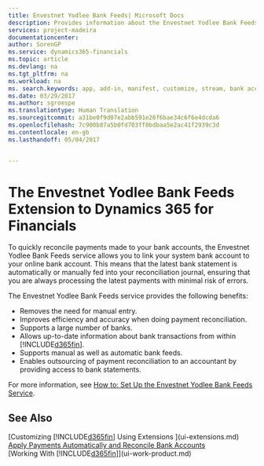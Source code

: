 ```yaml
---
title: Envestnet Yodlee Bank Feeds| Microsoft Docs
description: Provides information about the Envestnet Yodlee Bank Feeds extension
services: project-madeira
documentationcenter: 
author: SorenGP
ms.service: dynamics365-financials
ms.topic: article
ms.devlang: na
ms.tgt_pltfrm: na
ms.workload: na
ms. search.keywords: app, add-in, manifest, customize, stream, bank account link
ms.date: 03/29/2017
ms.author: sgroespe
ms.translationtype: Human Translation
ms.sourcegitcommit: a31be0f9d07e2abb591e26f6bae34c6f6e4dcda6
ms.openlocfilehash: 7c900b87a5b0fd703ff0bdbaa5e2ac41f2939c3d
ms.contentlocale: en-gb
ms.lasthandoff: 05/04/2017


---
```

# <a name="the-envestnet-yodlee-bank-feeds-extension-to-dynamics-365-for-financials"></a>The Envestnet Yodlee Bank Feeds Extension to Dynamics 365 for Financials
To quickly reconcile payments made to your bank accounts, the Envestnet Yodlee Bank Feeds service allows you to link your system bank account to your online bank account. This means that the latest bank statement is automatically or manually fed into your reconciliation journal, ensuring that you are always processing the latest payments with minimal risk of errors.

The Envestnet Yodlee Bank Feeds service provides the following benefits:

* Removes the need for manual entry.
* Improves efficiency and accuracy when doing payment reconciliation.
* Supports a large number of banks.
* Allows up-to-date information about bank transactions from within [!INCLUDE[d365fin](includes/d365fin_md.md)].
* Supports manual as well as automatic bank feeds.
* Enables outsourcing of payment reconciliation to an accountant by providing access to bank statements.

For more information, see [How to: Set Up the Envestnet Yodlee Bank Feeds Service](bank-how-setup-bank-statement-service.md).

## <a name="see-also"></a>See Also
[Customizing [!INCLUDE[d365fin](includes/d365fin_md.md)] Using Extensions ](ui-extensions.md)    
[Apply Payments Automatically and Reconcile Bank Accounts](receivables-apply-payments-auto-reconcile-bank-accounts.md)  
[Working With [!INCLUDE[d365fin](includes/d365fin_md.md)]](ui-work-product.md)

